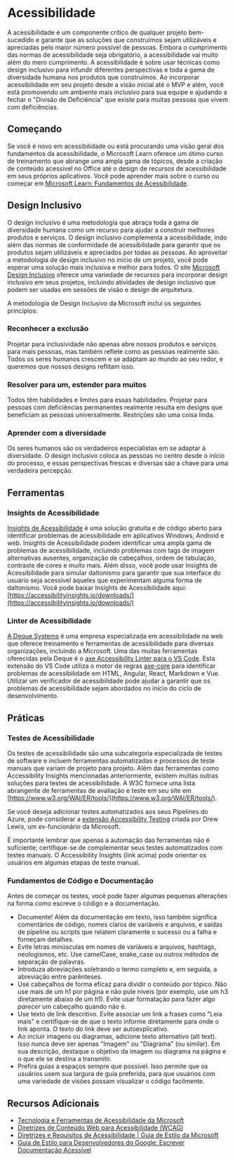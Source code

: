 # Acessibilidade

A acessibilidade é um componente crítico de qualquer projeto bem-sucedido e garante que as soluções que construímos sejam utilizáveis e apreciadas pelo maior número possível de pessoas. Embora o cumprimento das normas de acessibilidade seja obrigatório, a acessibilidade vai muito além do mero cumprimento. A acessibilidade é sobre usar técnicas como design inclusivo para infundir diferentes perspectivas e toda a gama de diversidade humana nos produtos que construímos. Ao incorporar acessibilidade em seu projeto desde a visão inicial até o MVP e além, você está promovendo um ambiente mais inclusivo para sua equipe e ajudando a fechar o "Divisão de Deficiência" que existe para muitas pessoas que vivem com deficiências.

## Começando

Se você é novo em acessibilidade ou está procurando uma visão geral dos fundamentos da acessibilidade, o Microsoft Learn oferece um ótimo curso de treinamento que abrange uma ampla gama de tópicos, desde a criação de conteúdo acessível no Office até o design de recursos de acessibilidade em seus próprios aplicativos. Você pode aprender mais sobre o curso ou começar em [Microsoft Learn: Fundamentos de Acessibilidade](https://learn.microsoft.com/en-us/learn/paths/accessibility-fundamentals/).

## Design Inclusivo

O design inclusivo é uma metodologia que abraça toda a gama de diversidade humana como um recurso para ajudar a construir melhores produtos e serviços. O design inclusivo complementa a acessibilidade, indo além das normas de conformidade de acessibilidade para garantir que os produtos sejam utilizáveis e apreciados por todas as pessoas. Ao aproveitar a metodologia de design inclusivo no início de um projeto, você pode esperar uma solução mais inclusiva e melhor para todos. O site [Microsoft Design Inclusivo](https://www.microsoft.com/design/inclusive/) oferece uma variedade de recursos para incorporar design inclusivo em seus projetos, incluindo atividades de design inclusivo que podem ser usadas em sessões de visão e design de arquitetura.

A metodologia de Design Inclusivo da Microsoft inclui os seguintes princípios:

### Reconhecer a exclusão

Projetar para inclusividade não apenas abre nossos produtos e serviços para mais pessoas, mas também reflete como as pessoas realmente são. Todos os seres humanos crescem e se adaptam ao mundo ao seu redor, e queremos que nossos designs reflitam isso.

### Resolver para um, estender para muitos

Todos têm habilidades e limites para essas habilidades. Projetar para pessoas com deficiências permanentes realmente resulta em designs que beneficiam as pessoas universalmente. Restrições são uma coisa linda.

### Aprender com a diversidade

Os seres humanos são os verdadeiros especialistas em se adaptar à diversidade. O design inclusivo coloca as pessoas no centro desde o início do processo, e essas perspectivas frescas e diversas são a chave para uma verdadeira percepção.

## Ferramentas

### Insights de Acessibilidade

[Insights de Acessibilidade](https://accessibilityinsights.io/) é uma solução gratuita e de código aberto para identificar problemas de acessibilidade em aplicativos Windows, Android e web. Insights de Acessibilidade podem identificar uma ampla gama de problemas de acessibilidade, incluindo problemas com tags de imagem alternativas ausentes, organização de cabeçalhos, ordem de tabulação, contraste de cores e muito mais. Além disso, você pode usar Insights de Acessibilidade para simular daltonismo para garantir que sua interface do usuário seja acessível àqueles que experimentam alguma forma de daltonismo. Você pode baixar Insights de Acessibilidade aqui: [https://accessibilityinsights.io/downloads/](https://accessibilityinsights.io/downloads/)

### Linter de Acessibilidade

[A Deque Systems](https://www.deque.com/) é uma empresa especializada em acessibilidade na web que oferece treinamento e ferramentas de acessibilidade para diversas organizações, incluindo a Microsoft. Uma das muitas ferramentas oferecidas pela Deque é o [axe Accessibility Linter para o VS Code](https://marketplace.visualstudio.com/items?itemName=deque-systems.vscode-axe-linter). Esta extensão do VS Code utiliza o motor de regras [axe-core](https://github.com/dequelabs/axe-core/blob/develop/doc/rule-descriptions.md#:~:text=WCAG%202.0%20Level%20A%20%26%20AA%20Rules%20,%20%20%20%2011%20more%20rows%20?msclkid=604d209ed16411eca3c4c2af8c378e89) para identificar problemas de acessibilidade em HTML, Angular, React, Markdown e Vue. Utilizar um verificador de acessibilidade pode ajudar a garantir que os problemas de acessibilidade sejam abordados no início do ciclo de desenvolvimento.

## Práticas

### Testes de Acessibilidade

Os testes de acessibilidade são uma subcategoria especializada de testes de software e incluem ferramentas automatizadas e processos de teste manuais que variam de projeto para projeto. Além das ferramentas como Accessibility Insights mencionadas anteriormente, existem muitas outras soluções para testes de acessibilidade. A W3C fornece uma lista abrangente de ferramentas de avaliação e teste em seu site em [https://www.w3.org/WAI/ER/tools/](https://www.w3.org/WAI/ER/tools/).

Se você deseja adicionar testes automatizados aos seus Pipelines do Azure, pode considerar a [extensão Accessibility Testing](https://marketplace.visualstudio.com/items?itemName=DrewLewis.Accessibility) criada por Drew Lewis, um ex-funcionário da Microsoft.

É importante lembrar que apenas a automação das ferramentas não é suficiente; certifique-se de complementar seus testes automatizados com testes manuais. O Accessibility Insights (link acima) pode orientar os usuários em algumas etapas de teste manual.

### Fundamentos de Código e Documentação

Antes de começar os testes, você pode fazer algumas pequenas alterações na forma como escreve o código e a documentação.

- Documente! Além da documentação em texto, isso também significa comentários de código, nomes claros de variáveis e arquivos, e saídas de pipeline ou scripts que relatem claramente o sucesso ou a falha e forneçam detalhes.
- Evite letras minúsculas em nomes de variáveis e arquivos, hashtags, neologismos, etc. Use camelCase, snake_case ou outros métodos de separação de palavras.
- Introduza abreviações soletrando o termo completo e, em seguida, a abreviação entre parênteses.
- Use cabeçalhos de forma eficaz para dividir o conteúdo por tópico. Não use mais de um h1 por página e não pule níveis (por exemplo, use um h3 diretamente abaixo de um h1). Evite usar formatação para fazer algo *parecer* um cabeçalho quando não é.
- Use texto de link descritivo. Evite associar um link a frases como "Leia mais" e certifique-se de que o texto informe diretamente para onde o link aponta. O texto do link deve ser autoexplicativo.
- Ao incluir imagens ou diagramas, adicione texto alternativo (alt text). Isso nunca deve ser apenas "Imagem" ou "Diagrama" (ou similar). Em sua descrição, destaque o objetivo da imagem ou diagrama na página e o que ele se destina a transmitir.
- Prefira guias a espaços sempre que possível. Isso permite que os usuários usem sua largura de guia preferida, para que usuários com uma variedade de visões possam visualizar o código facilmente.

## Recursos Adicionais

* [Tecnologia e Ferramentas de Acessibilidade da Microsoft](https://www.microsoft.com/accessibility)
* [Diretrizes de Conteúdo Web para Acessibilidade (WCAG)](https://www.w3.org/TR/WCAG20/#intro)
* [Diretrizes e Requisitos de Acessibilidade | Guia de Estilo da Microsoft](https://learn.microsoft.com/en-us/style-guide/accessibility/accessibility-guidelines-requirements)
* [Guia de Estilo para Desenvolvedores do Google: Escrever Documentação Acessível](https://developers.google.com/style/accessibility)
